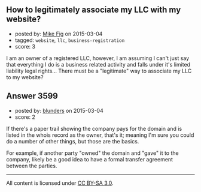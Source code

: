 ## How to legitimately associate my LLC with my website?

- posted by: [Mike Fig](https://stackexchange.com/users/3034907/mike-fig) on 2015-03-04
- tagged: `website`, `llc`, `business-registration`
- score: 3

I am an owner of a registered LLC, however, I am assuming I can't just say that everything I do is a business related activity and falls under it's limited liability legal rights... There must be a "legitimate" way to associate my LLC to my website?


## Answer 3599

- posted by: [blunders](https://stackexchange.com/users/216182/blunders) on 2015-03-04
- score: 2

If there's a paper trail showing the company pays for the domain and is listed in the whois record as the owner, that's it; meaning I'm sure you could do a number of other things, but those are the basics.

For example, if another party "owned" the domain and "gave" it to the company, likely be a good idea to have a formal transfer agreement between the parties.



---

All content is licensed under [CC BY-SA 3.0](https://creativecommons.org/licenses/by-sa/3.0/).
